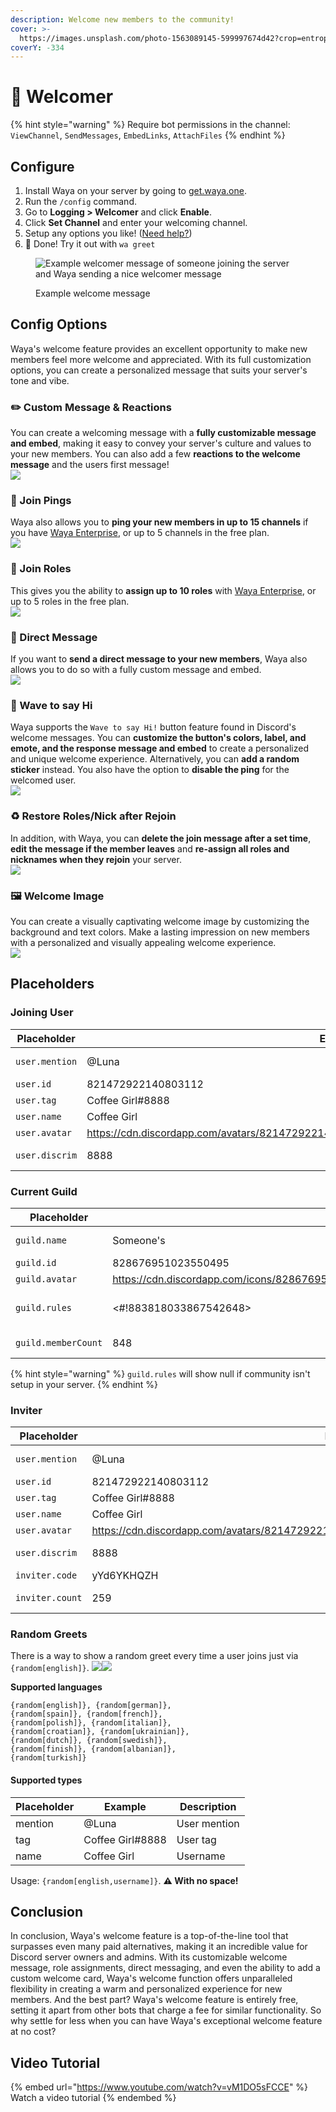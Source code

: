 ```yaml
---
description: Welcome new members to the community!
cover: >-
  https://images.unsplash.com/photo-1563089145-599997674d42?crop=entropy&cs=srgb&fm=jpg&ixid=MnwxOTcwMjR8MHwxfHNlYXJjaHw5fHxwdXJwbGV8ZW58MHx8fHwxNjc5Nzc5NzE0&ixlib=rb-4.0.3&q=85
coverY: -334
---
```


# 🌊 Welcomer

{% hint style="warning" %}
Require bot permissions in the channel:\
`ViewChannel`, `SendMessages`, `EmbedLinks`, `AttachFiles`
{% endhint %}

## Configure

1. Install Waya on your server by going to [get.waya.one](https://get.waya.one).
2. Run the `/config` command.
3. Go to **Logging > Welcomer** and click **Enable**.
4. Click **Set Channel** and enter your welcoming channel.
5. Setup any options you like! ([Need help?](https://lunish.nl/support))
6. 🎉 Done! Try it out with `wa greet`

<figure><img src="https://c.lunish.nl/r/PLWnHt.png" alt="Example welcomer message of someone joining the server and Waya sending a nice welcomer message"><figcaption><p>Example welcome message</p></figcaption></figure>

## Config Options

Waya's welcome feature provides an excellent opportunity to make new members feel more welcome and appreciated. With its full customization options, you can create a personalized message that suits your server's tone and vibe.

### ✏️ Custom Message & Reactions

You can create a welcoming message with a **fully customizable message and embed**, making it easy to convey your server's culture and values to your new members. You can also add a few **reactions to the welcome message** and the users first message!\
![](<../../.gitbook/assets/image (12) (2).png>)

### 🏓 Join Pings

Waya also allows you to **ping your new members in up to 15 channels** if you have [Waya Enterprise](https://waya.one/enterprise), or up to 5 channels in the free plan.\
![](<../../.gitbook/assets/image (13) (1) (1).png>)

### 👀 Join Roles

This gives you the ability to **assign up to 10 roles** with [Waya Enterprise](https://waya.one/enterprise), or up to 5 roles in the free plan.\
![](<../../.gitbook/assets/image (11) (1).png>)

### 💬 Direct Message

If you want to **send a direct message to your new members**, Waya also allows you to do so with a fully custom message and embed. \
![](<../../.gitbook/assets/image (15) (1) (2).png>)

### 👋 Wave to say Hi

Waya supports the `Wave to say Hi!` button feature found in Discord's welcome messages. You can **customize the button's colors, label, and emote, and the response message and embed** to create a personalized and unique welcome experience. Alternatively, you can **add a random sticker** instead. You also have the option to **disable the ping** for the welcomed user.\
![](<../../.gitbook/assets/image (8) (1).png>)

### ♻️ Restore Roles/Nick after Rejoin

In addition, with Waya, you can **delete the join message after a set time**, **edit the message if the member leaves** and **re-assign all roles and nicknames when they rejoin** your server.\
![](<../../.gitbook/assets/image (7).png>)

### 🖼️ Welcome Image

You can create a visually captivating welcome image by customizing the background and text colors. Make a lasting impression on new members with a personalized and visually appealing welcome experience.\
![](../../.gitbook/assets/welcome.png)

## Placeholders

### Joining User

<table><thead><tr><th width="171.33333333333331">Placeholder</th><th width="354">Example</th><th>Description</th></tr></thead><tbody><tr><td><code>user.mention</code></td><td>@Luna</td><td>User mention</td></tr><tr><td><code>user.id</code> </td><td>821472922140803112</td><td>User id</td></tr><tr><td><code>user.tag</code> </td><td>Coffee Girl#8888</td><td>User tag</td></tr><tr><td><code>user.name</code> </td><td>Coffee Girl</td><td>Username</td></tr><tr><td><code>user.avatar</code> </td><td><a href="https://cdn.discordapp.com/avatars/821472922140803112/4a0d2627b54af074656245c8c6f6b9fc.png?size=2048">https://cdn.discordapp.com/avatars/821472922140803112/4a0d2627b54af074656245c8c6f6b9fc.png</a></td><td>Avatar URL</td></tr><tr><td><code>user.discrim</code> </td><td>8888</td><td>Discriminator (without #)</td></tr></tbody></table>

### Current Guild

<table><thead><tr><th width="220">Placeholder</th><th width="321.3333333333333">Example</th><th>Description</th></tr></thead><tbody><tr><td><code>guild.name</code> </td><td>Someone's</td><td>Server name</td></tr><tr><td><code>guild.id</code> </td><td>828676951023550495</td><td>Server id</td></tr><tr><td><code>guild.avatar</code> </td><td><a href="https://cdn.discordapp.com/icons/828676951023550495/a_d05303b604aa28b9c13eca7b5e804349.gif?size=512">https://cdn.discordapp.com/icons/828676951023550495/a_d05303b604aa28b9c13eca7b5e804349.gif</a></td><td>Icon URL</td></tr><tr><td><code>guild.rules</code> </td><td>&#x3C;#!883818033867542648></td><td>Rules channel mention</td></tr><tr><td><code>guild.memberCount</code> </td><td>848</td><td>Member count</td></tr></tbody></table>

{% hint style="warning" %}
`guild.rules` will show null if community isn't setup in your server.
{% endhint %}

### Inviter

<table><thead><tr><th width="181">Placeholder</th><th width="306.3333333333333">Example</th><th>Description</th></tr></thead><tbody><tr><td><code>user.mention</code> </td><td>@Luna</td><td>User mention</td></tr><tr><td><code>user.id</code> </td><td>821472922140803112</td><td>User id</td></tr><tr><td><code>user.tag</code> </td><td>Coffee Girl#8888</td><td>User tag</td></tr><tr><td><code>user.name</code> </td><td>Coffee Girl</td><td>Username</td></tr><tr><td><code>user.avatar</code> </td><td><a href="https://cdn.discordapp.com/avatars/821472922140803112/4a0d2627b54af074656245c8c6f6b9fc.png?size=2048">https://cdn.discordapp.com/avatars/821472922140803112/4a0d2627b54af074656245c8c6f6b9fc.png</a></td><td>Avatar URL</td></tr><tr><td><code>user.discrim</code> </td><td>8888</td><td>Discriminator (without #)</td></tr><tr><td><code>inviter.code</code> </td><td>yYd6YKHQZH</td><td>Invite code</td></tr><tr><td><code>inviter.count</code> </td><td>259</td><td>Count of invited users</td></tr></tbody></table>

### Random Greets

There is a way to show a random greet every time a user joins just via `{random[english]}`. ![](<../../.gitbook/assets/image (13) (1) (2).png>)![](<../../.gitbook/assets/image (20).png>)

**Supported languages**

```
{random[english]}, {random[german]},
{random[spain]}, {random[french]},
{random[polish]}, {random[italian]},
{random[croatian]}, {random[ukrainian]},
{random[dutch]}, {random[swedish]},
{random[finish]}, {random[albanian]},
{random[turkish]}
```

#### **Supported types**

| Placeholder | Example          | Description  |
| ----------- | ---------------- | ------------ |
| mention     | @Luna            | User mention |
| tag         | Coffee Girl#8888 | User tag     |
| name        | Coffee Girl      | Username     |

Usage: `{random[english,username]}`. **⚠️ With no space!**

## Conclusion

In conclusion, Waya's welcome feature is a top-of-the-line tool that surpasses even many paid alternatives, making it an incredible value for Discord server owners and admins. With its customizable welcome message, role assignments, direct messaging, and even the ability to add a custom welcome card, Waya's welcome function offers unparalleled flexibility in creating a warm and personalized experience for new members. And the best part? Waya's welcome feature is entirely free, setting it apart from other bots that charge a fee for similar functionality. So why settle for less when you can have Waya's exceptional welcome feature at no cost?

## Video Tutorial

{% embed url="https://www.youtube.com/watch?v=vM1DO5sFCCE" %}
Watch a video tutorial
{% endembed %}
